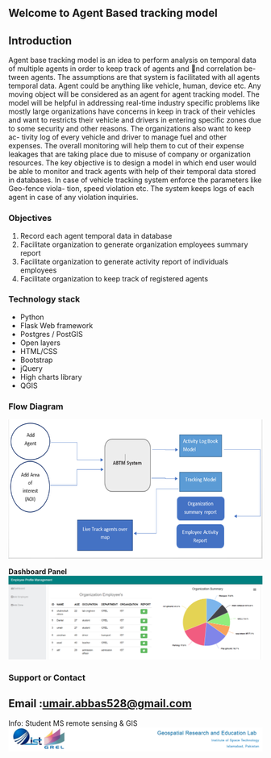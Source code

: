 ## Welcome to Agent Based tracking model
## Introduction

Agent base tracking model is an idea to perform analysis on temporal data
of multiple agents in order to keep track of agents and nd correlation be-
tween agents. The assumptions are that system is facilitated with all agents
temporal data. Agent could be anything like vehicle, human, device etc. Any
moving object will be considered as an agent for agent tracking model. The
model will be helpful in addressing real-time industry specific problems like
mostly large organizations have concerns in keep in track of their vehicles
and want to restricts their vehicle and drivers in entering specific zones due
to some security and other reasons. The organizations also want to keep ac-
tivity log of every vehicle and driver to manage fuel and other expenses. The
overall monitoring will help them to cut of their expense leakages that are
taking place due to misuse of company or organization resources. The key
objective is to design a model in which end user would be able to monitor
and track agents with help of their temporal data stored in databases. In
case of vehicle tracking system enforce the parameters like Geo-fence viola-
tion, speed violation etc. The system keeps logs of each agent in case of any
violation inquiries.

### Objectives
1. Record each agent temporal data in database
2. Facilitate organization to generate organization employees summary report
3. Facilitate organization to generate activity report of individuals employees
4. Facilitate organization to keep track of registered agents  
### Technology stack
- Python
- Flask Web framework
- Postgres / PostGIS
- Open layers 
- HTML/CSS
- Bootstrap
- jQuery
- High charts library
- QGIS

### Flow Diagram
![Image of flow](/flow-diagram.png)

**Dashboard Panel** 
![image of dashboard](/dashboard%20panel.png)

### Support or Contact

## Email :umair.abbas528@gmail.com
Info: Student MS remote sensing & GIS
![image of footer](https://github.com/umair528/agent_tracking_model/blob/master/grel-ist.png)
